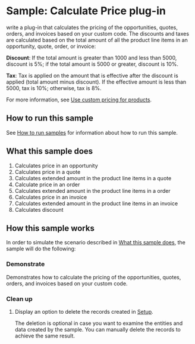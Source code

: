 # Sample: Calculate Price plug-in

write a plug-in that calculates the pricing of the opportunities, quotes, orders, and invoices based on your custom code. The discounts and taxes are calculated based on the total amount of all the product line items in an opportunity, quote, order, or invoice:

**Discount**: If the total amount is greater than 1000 and less than 5000, discount is 5%; if the total amount is 5000 or greater, discount is 10%.

**Tax**: Tax is applied on the amount that is effective after the discount is applied (total amount minus discount). If the effective amount is less than 5000, tax is 10%; otherwise, tax is 8%.

For more information, see [Use custom pricing for products](https://docs.microsoft.com/dynamics365/customerengagement/on-premises/developer/use-custom-pricing-products).

## How to run this sample

See [How to run samples](https://github.com/microsoft/PowerApps-Samples/blob/master/cds/README.md) for information about how to run this sample.

## What this sample does

1. Calculates price in an opportunity
2. Calculates price in a quote
3. Calculates extended amount in the product line items in a quote
4. Calculate price in an order
5. Calculates extended amount in the product line items in a order
6. Calculates price in an invoice
7. Calculates extended amount in the product line items in an invoice
8. Calculates discount

## How this sample works

In order to simulate the scenario described in [What this sample does](#what-this-sample-does), the sample will do the following:

### Demonstrate

Demonstrates how to calculate the pricing of the opportunities, quotes, orders, and invoices based on your custom code.

### Clean up

1. Display an option to delete the records created in [Setup](#setup).

    The deletion is optional in case you want to examine the entities and data created by the sample. You can manually delete the records to achieve the same result.